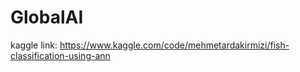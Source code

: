 # GlobalAI
kaggle link:
https://www.kaggle.com/code/mehmetardakirmizi/fish-classification-using-ann
